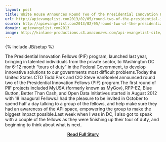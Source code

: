 ```yaml
---
layout: post
title: White House Announces Round Two of the Presidential Innovation Fellows 
url: http://apievangelist.com2013/02/05/round-two-of-the-presidential-innovation-fellows-/
source: http://apievangelist.com2013/02/05/round-two-of-the-presidential-innovation-fellows-/
domain: apievangelist.com2013
image: http://kinlane-productions.s3.amazonaws.com/api-evangelist-site/blog/presidential-innovation-fellows.jpeg
---
```

{% include JB/setup %}<p>The Presidential Innovation Fellows (PIF) program, launched last year, bringing in talented individuals from the private sector, to Washington DC for 6-12 month “tours of duty” in the Federal Government, to develop innovative solutions to our governments most difficult problems.Today the United States CTO Todd Park and CIO Steve VanRoekel announced round two of the Presidential Innovation Fellows (PIF) program.The first round of PIF projects included MyUSA (formerly known as MyGov), RFP-EZ, Blue Button, Better Than Cash, and Open Data Initiatives started in August 2012 with 18 inaugural Fellows.I had the pleasure to be invited in October to spend half a day talking to a group of the fellows, and help make sure they had an awareness of the API space, empowering the group to make the biggest impact possible.Last week when I was in DC, I also got to speak with a couple of the fellows as they were finishing up their tour of duty, and beginning to think about what is next.</p>
<center><p><a href="http://apievangelist.com2013/02/05/round-two-of-the-presidential-innovation-fellows-/" style='padding:25px; font-sze:18px; font-weight: bold;'>Read Full Story</a></p></center>
